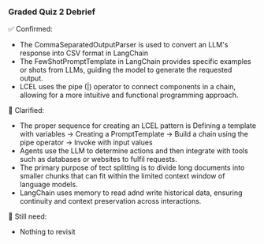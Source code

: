 ### Graded Quiz 2 Debrief

✅ Confirmed:
- The CommaSeparatedOutputParser is used to convert an LLM's response into CSV format in LangChain
- The FewShotPromptTemplate in LangChain provides specific examples or shots from LLMs, guiding the model to generate the requested output.
- LCEL uses the pipe (|) operator to connect components in a chain, allowing for a more intuitive and functional programming approach.

🧠 Clarified:
- The proper sequence for creating an LCEL pattern is Defining a template with variables -> Creating a PromptTemplate -> Build a chain using the pipe operator -> Invoke with input values
- Agents use the LLM to determine actions and then integrate with tools such as databases or websites to fulfil requests.
- The primary purpose of tect splitting is to divide long documents into smaller chunks that can fit within the limited context window of language models.
- LangChain uses memory to read adnd write historical data, ensuring continuity and context preservation across interactions.

🔄 Still need:
- Nothing to revisit
